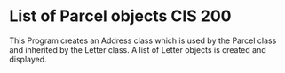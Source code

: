 # List of Parcel objects CIS 200
 This Program creates an Address class which is used by the Parcel class and inherited by the Letter class. A list of Letter objects is created and displayed.
